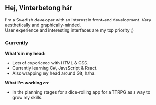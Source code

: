 ## Hej, Vinterbetong här
I'm a Swedish developer with an interest in front-end development. Very aesthetically and graphically-minded. <br />
User experience and interesting interfaces are my top priority ;) <br />

### Currently
<b>What's in my head:</b>
- Lots of experience with HTML & CSS. <br />
- Currently learning C#, JavaScript & React. <br />
- Also wrapping my head around Git, haha. <br />

<b>What I'm working on:</b>
- In the planning stages for a dice-rolling app for a TTRPG as a way to grow my skills. <br />
